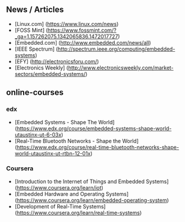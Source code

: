 ## News / Articles
- [Linux.com] (https://www.linux.com/news)
- [FOSS Mint] (https://www.fossmint.com/?_ga=1.157262075.1342065836.1472017727)
- [Embedded.com] (http://www.embedded.com/news/all)
- [IEEE Spectrum] (http://spectrum.ieee.org/computing/embedded-systems)
- [EFY] (http://electronicsforu.com/)
- [Electronics Weekly] (http://www.electronicsweekly.com/market-sectors/embedded-systems/)


## online-courses

### edx
- [Embedded Systems - Shape The World] (https://www.edx.org/course/embedded-systems-shape-world-utaustinx-ut-6-03x)
- [Real-Time Bluetooth Networks - Shape the World] (https://www.edx.org/course/real-time-bluetooth-networks-shape-world-utaustinx-ut-rtbn-12-01x)

### Coursera
- [Introduction to the Internet of Things and Embedded Systems] (https://www.coursera.org/learn/iot)
- [Embedded Hardware and Operating Systems] (https://www.coursera.org/learn/embedded-operating-system)
- [Development of Real-Time Systems] (https://www.coursera.org/learn/real-time-systems)
